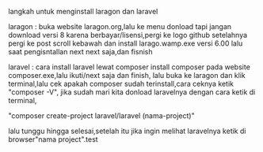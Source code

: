langkah untuk menginstall laragon dan laravel

laragon :
buka website laragon.org,lalu ke menu donload tapi jangan download versi 8 karena berbayar/lisensi,pergi ke logo github setelahnya pergi ke post scroll kebawah dan install larago.wamp.exe versi 6.00
lalu saat pengisntallan next next saja,dan fisnish

laravel :
cara install laravel lewat composer
install composer pada website composer.exe,lalu ikuti/next saja dan finish,
lalu buka ke laragon dan klik terminal,lalu cek apakah composer sudah terinstall,cara ceknya ketik "composer -V",
jika sudah mari kita donload laravelnya dengan cara ketik di terminal,

"composer create-project laravel/laravel (nama-project)"

lalu tunggu hingga selesai,setelah itu jika ingin melihat laravelnya ketik di browser"nama project".test
